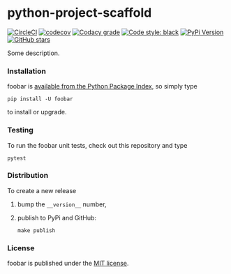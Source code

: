 # python-project-scaffold

[![CircleCI](https://img.shields.io/circleci/project/github/nschloe/foobar/master.svg)](https://circleci.com/gh/nschloe/foobar/tree/master)
[![codecov](https://img.shields.io/codecov/c/github/nschloe/foobar.svg)](https://codecov.io/gh/nschloe/foobar)
[![Codacy grade](https://img.shields.io/codacy/grade/7b33b6a288804ab4b4edd74c896be82a.svg)](https://app.codacy.com/app/nschloe/foobar/dashboard)
[![Code style: black](https://img.shields.io/badge/code%20style-black-000000.svg)](https://github.com/ambv/black)
[![PyPi Version](https://img.shields.io/pypi/v/foobar.svg)](https://pypi.org/project/foobar)
[![GitHub stars](https://img.shields.io/github/stars/nschloe/foobar.svg?logo=github&label=Stars)](https://github.com/nschloe/foobar)

Some description.

### Installation

foobar is [available from the Python Package
Index](https://pypi.org/project/foobar/), so simply type
```
pip install -U foobar
```
to install or upgrade.

### Testing

To run the foobar unit tests, check out this repository and type
```
pytest
```

### Distribution

To create a new release

1. bump the `__version__` number,

2. publish to PyPi and GitHub:
    ```
    make publish
    ```

### License

foobar is published under the [MIT license](https://en.wikipedia.org/wiki/MIT_License).
